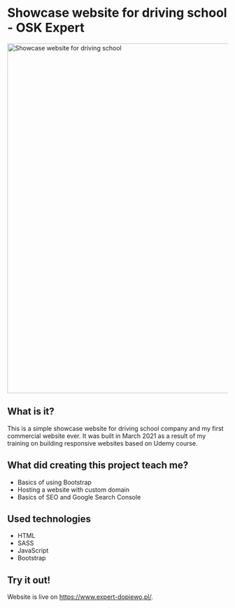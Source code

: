 ﻿# Showcase website for driving school - OSK Expert
<img width="800" alt="Showcase website for driving school" src="https://user-images.githubusercontent.com/50043764/174496473-0855da6c-58c7-47ec-8fb4-b305dd758331.png">

## What is it?
This is a simple showcase website for driving school company and my first commercial website ever. It was built in March 2021 as a result of my training on building responsive websites based on Udemy course.

## What did creating this project teach me?
- Basics of using Bootstrap
- Hosting a website with custom domain
- Basics of SEO and Google Search Console

## Used technologies
- HTML
- SASS
- JavaScript
- Bootstrap

## Try it out!
Website is live on https://www.expert-dopiewo.pl/.
